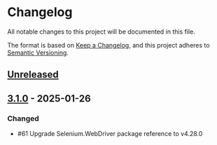 # Changelog

All notable changes to this project will be documented in this file.

The format is based on [Keep a Changelog](https://keepachangelog.com/en/1.1.0/),
and this project adheres to [Semantic Versioning](https://semver.org/spec/v2.0.0.html).

## [Unreleased]

## [3.1.0] - 2025-01-26

### Changed

- #61 Upgrade Selenium.WebDriver package reference to v4.28.0

[Unreleased]: https://github.com/atata-framework/atata-webdriverextras/compare/v3.2.0...HEAD
[3.1.0]: https://github.com/atata-framework/atata-webdriverextras/compare/v3.0.0...v3.1.0
